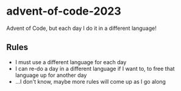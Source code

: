 # advent-of-code-2023

Advent of Code, but each day I do it in a different language!

## Rules

- I must use a different language for each day
- I can re-do a day in a different language if I want to, to free that language up for another day
- ...I don't know, maybe more rules will come up as I go along